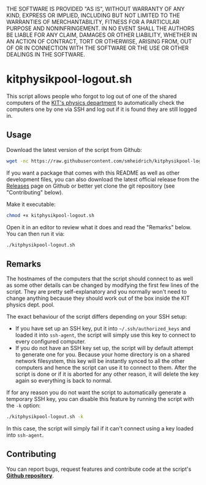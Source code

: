THE SOFTWARE IS PROVIDED "AS IS", WITHOUT WARRANTY OF ANY KIND, EXPRESS OR
IMPLIED, INCLUDING BUT NOT LIMITED TO THE WARRANTIES OF MERCHANTABILITY,
FITNESS FOR A PARTICULAR PURPOSE AND NONINFRINGEMENT.  IN NO EVENT SHALL THE
AUTHORS BE LIABLE FOR ANY CLAIM, DAMAGES OR OTHER LIABILITY, WHETHER IN AN
ACTION OF CONTRACT, TORT OR OTHERWISE, ARISING FROM, OUT OF OR IN CONNECTION
WITH THE SOFTWARE OR THE USE OR OTHER DEALINGS IN THE SOFTWARE.

kitphysikpool-logout.sh
=======================

This script allows people who forgot to log out of one of the shared computers
of the [KIT's physics department](http://comp.physik.kit.edu/) to automatically
check the computers one by one via SSH and log out if it is found they are
still logged in.


Usage
-----

Download the latest version of the script from Github:

````bash
wget -nc https://raw.githubusercontent.com/smheidrich/kitphysikpool-logout/master/kitphysikpool-logout.sh
````

If you want a package that comes with this README as well as other development
files, you can also download the latest official release from the
[Releases](https://github.com/smheidrich/kitphysikpool-logout/releases/) page
on Github or better yet clone the git repository (see "Contributing" below).

Make it executable:

````bash
chmod +x kitphysikpool-logout.sh
````

Open it in an editor to review what it does and read the "Remarks" below. You
can then run it via:

````bash
./kitphysikpool-logout.sh
````

Remarks
-------

The hostnames of the computers that the script should connect to as well as
some other details can be changed by modifying the first few lines of the
script. They are pretty self-explanatory and you normally won't need to change
anything because they should work out of the box inside the KIT physics dept.
pool.

The exact behaviour of the script differs depending on your SSH setup:

- If you have set up an SSH key, put it into ``~/.ssh/authorized_keys`` and
  loaded it into ``ssh-agent``, the script will simply use this key to connect
  to every configured computer.
- If you do not have an SSH key set up, the script will by default attempt to
  generate one for you. Because your home directory is on a shared network
  filesystem, this key will be instantly synced to all the other computers and
  hence the script can use it to connect to them. After the script is done or
  if it is aborted for any other reason, it will delete the key again so
  everything is back to normal.

If for any reason you do not want the script to automatically generate a
temporary SSH key, you can disable this feature by running the script with the
``-k`` option:

````bash
./kitphysikpool-logout.sh -k
````

In this case, the script will simply fail if it can't connect using a key
loaded into ``ssh-agent``.

Contributing
------------

You can report bugs, request features and contribute code at the script's
[**Github repository**](https://github.com/smheidrich/kitphysikpool-logout).
